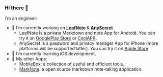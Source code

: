 ﻿### Hi there 👋

I'm an engineer:

- 🔭 I’m currently working on **[LeafNote](https://play.google.com/store/apps/details?id=me.shouheng.leafnote)** & **[AnySecret](https://apps.apple.com/cn/app/any-secret/id6448714682)**. 
    - LeafNote is a private Markdown and note App for Android. You can try it on [GooglePlay Store](https://play.google.com/store/apps/details?id=me.shouheng.leafnote) or [CoolAPK](http://www.coolapk.com/apk/280001).
    - AnySecret is a password and privacy manager App for iPhone (more platforms will be supported latter). You can try it on [Apple Store](https://apps.apple.com/cn/app/any-secret/id6448714682).
- 🌱 I’m currently learning iOS development.
- 📱 My other Apps:
    - [MobileBox](https://play.google.com/store/apps/details?id=me.shouheng.mobilebox): a collection of useful and efficient tools.
    - [MarkNote](https://play.google.com/store/apps/details?id=me.shouheng.notepal): a open source markdown note-taking application.
 
